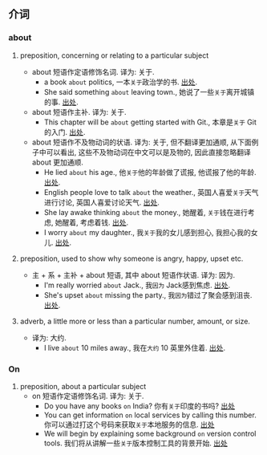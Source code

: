 ## 介词

### about

1. preposition, concerning or relating to a particular subject

   - about 短语作定语修饰名词. 译为: 关于.
     - a book `about` politics, 一本`关于`政治学的书. [出处](https://www.ldoceonline.com/dictionary/about).
     - She said something `about` leaving town., 她说了一些`关于`离开城镇的事. [出处](https://www.ldoceonline.com/dictionary/about).
   - about 短语作主补. 译为: 关于.
     - This chapter will be `about` getting started with Git., 本章是`关于` Git 的入门. [出处](https://git-scm.com/book/en/v2/Getting-Started-About-Version-Control).
   - about 短语作不及物动词的状语. 译为: 关于, 但不翻译更加通顺, 从下面例子中可以看出, 这些不及物动词在中文可以是及物的, 因此直接忽略翻译 about 更加通顺. 
     - He lied `about` his age., 他`关于`他的年龄做了谎报, 他谎报了他的年龄. [出处](https://www.ldoceonline.com/dictionary/about).
     - English people love to talk `about` the weather., 英国人喜爱`关于`天气进行讨论, 英国人喜爱讨论天气. [出处](https://www.ldoceonline.com/dictionary/talk).
     - She lay awake thinking `about` the money., 她醒着, `关于`钱在进行考虑, 她醒着, 考虑着钱. [出处](https://www.ldoceonline.com/dictionary/think).
     - I worry `about` my daughter., 我`关于`我的女儿感到担心, 我担心我的女儿. [出处](https://www.ldoceonline.com/dictionary/worry).
2. preposition, used to show why someone is angry, happy, upset etc.
   - 主 + 系 + 主补 + about 短语, 其中 about 短语作状语. 译为: 因为. 
     - I'm really worried `about` Jack., 我`因为` Jack感到焦虑. [出处](https://www.ldoceonline.com/dictionary/about).
     - She's upset `about` missing the party., 我`因为`错过了聚会感到沮丧. [出处](https://www.ldoceonline.com/dictionary/about).
3. adverb, a little more or less than a particular number, amount, or size.
   - 译为: 大约.
     - I live `about` 10 miles away., 我在`大约` 10 英里外住着. [出处](https://www.ldoceonline.com/dictionary/about).

### On

1. preposition, about a particular subject
   - on 短语作定语修饰名词. 译为: 关于.
     - Do you have any books `on` India?  你有`关于`印度的书吗?  [出处](https://www.ldoceonline.com/dictionary/on)
     - You can get information `on` local services by calling this number.  你可以通过打这个号码来获取`关于`本地服务的信息.  [出处](https://www.ldoceonline.com/dictionary/on)
     - We will begin by explaining some background `on` version control tools.  我们将从讲解一些`关于`版本控制工具的背景开始.  [出处](https://git-scm.com/book/en/v2/Getting-Started-About-Version-Control)

